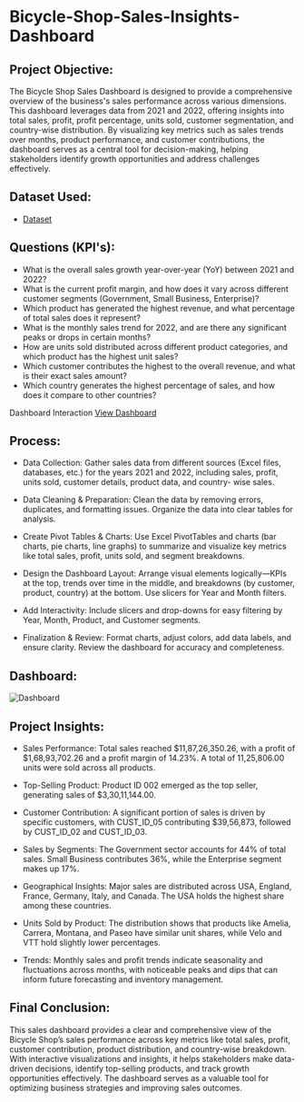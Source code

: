 # Bicycle-Shop-Sales-Insights-Dashboard
## Project Objective: 
The Bicycle Shop Sales Dashboard is designed to provide a comprehensive overview of the business's sales performance across various dimensions. This dashboard leverages data from 2021 and 2022, offering insights into total sales, profit, profit percentage, units sold, customer segmentation, and country-wise distribution. By visualizing key metrics such as sales trends over months, product performance, and customer contributions, the dashboard serves as a central tool for decision-making, helping stakeholders identify growth opportunities and address challenges effectively.

## Dataset Used:
- <a href="https://github.com/BussaReddyRevanthKumar/Bicycle-Shop-Sales-Insights-Dashboard/blob/main/Bicycle_shop_Sales%20Data_Dashboard.xlsx">Dataset</a>

## Questions (KPI's):
- What is the overall sales growth year-over-year (YoY) between 2021 and 2022?
- What is the current profit margin, and how does it vary across different customer segments (Government, Small Business, Enterprise)?
- Which product has generated the highest revenue, and what percentage of total sales does it represent?
- What is the monthly sales trend for 2022, and are there any significant peaks or drops in certain months?
- How are units sold distributed across different product categories, and which product has the highest unit sales?
- Which customer contributes the highest to the overall revenue, and what is their exact sales amount?
- Which country generates the highest percentage of sales, and how does it compare to other countries?

 Dashboard Interaction <a href="https://github.com/BussaReddyRevanthKumar/Bicycle-Shop-Sales-Insights-Dashboard/blob/main/Dashboard.jpg">View Dashboard</a>

 ## Process:
- Data Collection:
  Gather sales data from different sources (Excel files, databases, etc.) for the years 2021 and 2022, including sales, profit, units sold, customer details, product data, and country- 
  wise sales.

- Data Cleaning & Preparation:
  Clean the data by removing errors, duplicates, and formatting issues. Organize the data into clear tables for analysis.

- Create Pivot Tables & Charts:
  Use Excel PivotTables and charts (bar charts, pie charts, line graphs) to summarize and visualize key metrics like total sales, profit, units sold, and segment breakdowns.

- Design the Dashboard Layout:
  Arrange visual elements logically—KPIs at the top, trends over time in the middle, and breakdowns (by customer, product, country) at the bottom. Use slicers for Year and Month filters.

- Add Interactivity:
  Include slicers and drop-downs for easy filtering by Year, Month, Product, and Customer segments.

- Finalization & Review:
  Format charts, adjust colors, add data labels, and ensure clarity. Review the dashboard for accuracy and completeness.

## Dashboard:

![Dashboard](https://github.com/user-attachments/assets/ffcf0d79-f3c4-422d-8cc8-035a96b65da4)

## Project Insights:

- Sales Performance:
   Total sales reached $11,87,26,350.26, with a profit of $1,68,93,702.26 and a profit margin of 14.23%.
   A total of 11,25,806.00 units were sold across all products.

- Top-Selling Product:
  Product ID 002 emerged as the top seller, generating sales of $3,30,11,144.00.

- Customer Contribution:
  A significant portion of sales is driven by specific customers, with CUST_ID_05 contributing $39,56,873, followed by CUST_ID_02 and CUST_ID_03.

- Sales by Segments:
  The Government sector accounts for 44% of total sales.
  Small Business contributes 36%, while the Enterprise segment makes up 17%.

- Geographical Insights:
  Major sales are distributed across USA, England, France, Germany, Italy, and Canada.
  The USA holds the highest share among these countries.
  
- Units Sold by Product:
  The distribution shows that products like Amelia, Carrera, Montana, and Paseo have similar unit shares, while Velo and VTT hold slightly lower percentages.

- Trends:
  Monthly sales and profit trends indicate seasonality and fluctuations across months, with noticeable peaks and dips that can inform future forecasting and inventory management.

## Final Conclusion:
This sales dashboard provides a clear and comprehensive view of the Bicycle Shop’s sales performance across key metrics like total sales, profit, customer contribution, product distribution, and country-wise breakdown. With interactive visualizations and insights, it helps stakeholders make data-driven decisions, identify top-selling products, and track growth opportunities effectively. The dashboard serves as a valuable tool for optimizing business strategies and improving sales outcomes.



